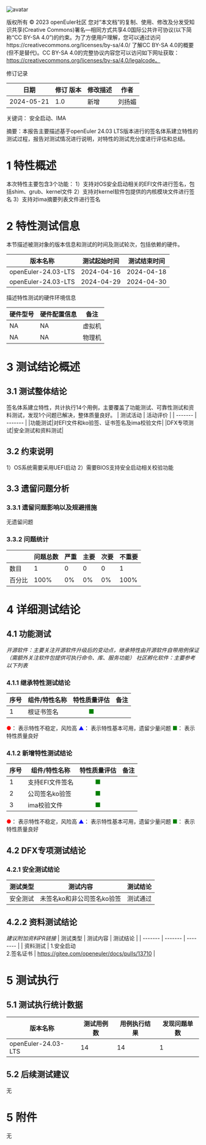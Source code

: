 ![avatar](../../images/openEuler.png)


版权所有 © 2023  openEuler社区
 您对“本文档”的复制、使用、修改及分发受知识共享(Creative Commons)署名—相同方式共享4.0国际公共许可协议(以下简称“CC BY-SA 4.0”)的约束。为了方便用户理解，您可以通过访问https://creativecommons.org/licenses/by-sa/4.0/ 了解CC BY-SA 4.0的概要 (但不是替代)。CC BY-SA 4.0的完整协议内容您可以访问如下网址获取：https://creativecommons.org/licenses/by-sa/4.0/legalcode。

修订记录

| 日期 | 修订   版本 | 修改描述 | 作者 |
| -------- | ------ | ------- | ---- |
|2024-05-21|1.0|新增|刘扬媚|

关键词： 安全启动、IMA

摘要：本报告主要描述基于openEuler 24.03 LTS版本进行的签名体系建立特性的测试过程，报告对测试情况进行说明，对特性的测试充分度进行评估和总结。



# 1     特性概述

本次特性主要包含3个功能：
1）支持对OS安全启动相关的EFI文件进行签名，包括shim、grub、kernel文件
2）支持对kernel软件包提供的内核模块文件进行签名
3）支持对ima摘要列表文件进行签名

# 2     特性测试信息

本节描述被测对象的版本信息和测试的时间及测试轮次，包括依赖的硬件。

| 版本名称 | 测试起始时间 | 测试结束时间 |
| -------- | ------------ | ------------ |
|openEuler-24.03-LTS| 2024-04-16 | 2024-04-18 |
|openEuler-24.03-LTS| 2024-04-29 | 2024-04-30 |

描述特性测试的硬件环境信息

| 硬件型号 | 硬件配置信息 | 备注 |
| ------- | ----------- | ---- |
|    NA   |      NA     |虚拟机|
|    NA   |      NA     |物理机|

# 3     测试结论概述

## 3.1   测试整体结论

签名体系建立特性，共计执行14个用例，主要覆盖了功能测试、可靠性测试和资料测试，发现1个问题已解决，整体质量良好。
| 测试活动 | 活动评价 |
| ------- | ------- |
|功能测试|对EFI文件和ko验签、证书签名及ima校验文件|
|DFX专项测试|安全测试和资料测试|

## 3.2   约束说明

1）OS系统需要采用UEFI启动
2）需要BIOS支持安全启动相关校验功能

## 3.3   遗留问题分析

### 3.3.1 遗留问题影响以及规避措施

无遗留问题

### 3.3.2 问题统计

|        | 问题总数 | 严重 | 主要 | 次要 | 不重要 |
| ------ | -------- | ---- | ---- | ---- | ------ |
| 数目   |    1     |  0   |   0   |   0  |    1    |
| 百分比 |   100%   |  0%  |  0%   |  0%  |  100%   |

# 4 详细测试结论

## 4.1 功能测试
*开源软件：主要关注开源软件升级后的变动点，继承特性由开源软件自带用例保证（需额外关注软件包提供可执行命令、库、服务功能）*
*社区孵化软件：主要参考以下列表*

### 4.1.1 继承特性测试结论

| 序号 | 组件/特性名称 | 特性质量评估 | 备注 |
| --- | ----------- | :--------: | --- |
| 1 | 根证书签名 | <font color=green>■</font> |   |

<font color=red>●</font>： 表示特性不稳定，风险高
<font color=blue>▲</font>： 表示特性基本可用，遗留少量问题
<font color=green>■</font>： 表示特性质量良好

### 4.1.2 新增特性测试结论

| 序号 | 组件/特性名称 | 特性质量评估 | 备注 |
| --- | ----------- | :--------: | --- |
| 1 | 支持EFI文件签名 | <font color=green>■</font> |   |
| 2 | 公司签名ko验签 | <font color=green>■</font> |   |
| 3 | ima校验文件 | <font color=green>■</font> | |

<font color=red>●</font>： 表示特性不稳定，风险高
<font color=blue>▲</font>： 表示特性基本可用，遗留少量问题
<font color=green>■</font>： 表示特性质量良好

## 4.2 DFX专项测试结论

### 4.2.1 安全测试结论

| 测试类型 | 测试内容 | 测试结论 |
| ------- | ------- | -------- |
| 安全测试 | 未签名ko和非公司签名ko验签 | 测试通过 |

## 4.2.2 资料测试结论
*建议附加资料PR链接*
| 测试类型 | 测试内容 | 测试结论 |
| ------- | ------- | -------- |
| 资料测试 | 1.安全启动 <br />2.签名证书 | https://gitee.com/openeuler/docs/pulls/13710 |

# 5 测试执行

## 5.1   测试执行统计数据

| 版本名称 | 测试用例数 | 用例执行结果 | 发现问题单数 |
| -------- | ---------- | ------------ | ------------ |
|openEuler-24.03-LTS|14|14|1|

## 5.2   后续测试建议
无

# 5     附件
无